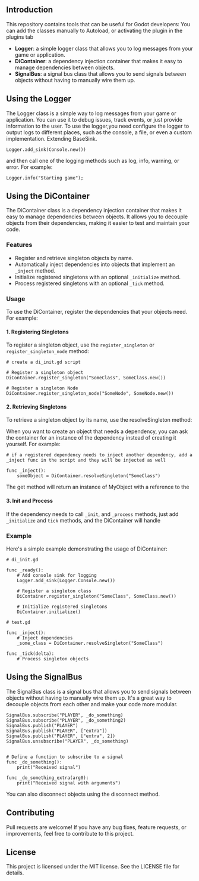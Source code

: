 ## Introduction
This repository contains tools that can be useful for Godot developers:
You can add the classes manually to Autoload, or activating the plugin in the plugins tab

* **Logger**: a simple logger class that allows you to log messages from your game or application.  
* **DiContainer**: a dependency injection container that makes it easy to manage dependencies between objects.  
* **SignalBus**: a signal bus class that allows you to send signals between objects without having to manually wire them up.
## Using the Logger
The Logger class is a simple way to log messages from your game or application. You can use it to debug issues, track events, or just provide information to the user. To use the logger,you need configure the logger to output logs to different places, such as the console, a file, or even a custom implementation. Extending BaseSink.

```gdscript
Logger.add_sink(Console.new())
```

 and then call one of the logging methods such as log, info, warning, or error. For example:

```gdscript
Logger.info("Starting game");
```

## Using the DiContainer
The DiContainer class is a dependency injection container that makes it easy to manage dependencies between objects. It allows you to decouple objects from their dependencies, making it easier to test and maintain your code.

### Features

- Register and retrieve singleton objects by name.
- Automatically inject dependencies into objects that implement an `_inject` method.
- Initialize registered singletons with an optional `_initialize` method.
- Process registered singletons with an optional `_tick` method.

### Usage
To use the DiContainer, register the dependencies that your objects need. For example:

#### 1. Registering Singletons
To register a singleton object, use the `register_singleton` or `register_singleton_node` method:

```
# create a di_init.gd script

# Register a singleton object
DiContainer.register_singleton("SomeClass", SomeClass.new())

# Register a singleton Node
DiContainer.register_singleton_node("SomeNode", SomeNode.new())
```

#### 2. Retrieving Singletons
To retrieve a singleton object by its name, use the resolveSingleton method:

When you want to create an object that needs a dependency, you can ask the container for an instance of the dependency instead of creating it yourself. For example:

```
# if a registered dependency needs to inject another dependency, add a _inject func in the script and they will be injected as well

func _inject():
	someObject = DiContainer.resolveSingleton("SomeClass")
```
The get method will return an instance of MyObject with a reference to the 

#### 3. Init and Process
If the dependency needs to call `_init`, and `_process` methods, just add `_initialize` and `tick` methods, and the DiContainer will handle

### Example
Here's a simple example demonstrating the usage of DiContainer:

```
# di_init.gd

func _ready():
    # Add console sink for logging
    Logger.add_sink(Logger.Console.new())
    
    # Register a singleton class
    DiContainer.register_singleton("SomeClass", SomeClass.new())
    
    # Initialize registered singletons
    DiContainer.initialize()
```

```
# test.gd

func _inject():
    # Inject dependencies
    _some_class = DiContainer.resolveSingleton("SomeClass")

func _tick(delta):
    # Process singleton objects
```

## Using the SignalBus
The SignalBus class is a signal bus that allows you to send signals between objects without having to manually wire them up. It's a great way to decouple objects from each other and make your code more modular.

```
SignalBus.subscribe("PLAYER", _do_something)
SignalBus.subscribe("PLAYER", _do_something2)
SignalBus.publish("PLAYER")
SignalBus.publish("PLAYER", ["extra"])
SignalBus.publish("PLAYER", ["extra", 2])
SignalBus.unsubscribe("PLAYER", _do_something)


# Define a function to subscribe to a signal
func _do_something():
    print("Received signal")

func _do_something_extra(arg0):
    print("Received signal with arguments")
```

You can also disconnect objects using the disconnect method.

## Contributing
Pull requests are welcome! If you have any bug fixes, feature requests, or improvements, feel free to contribute to this project.

## License
This project is licensed under the MIT license. See the LICENSE file for details.
